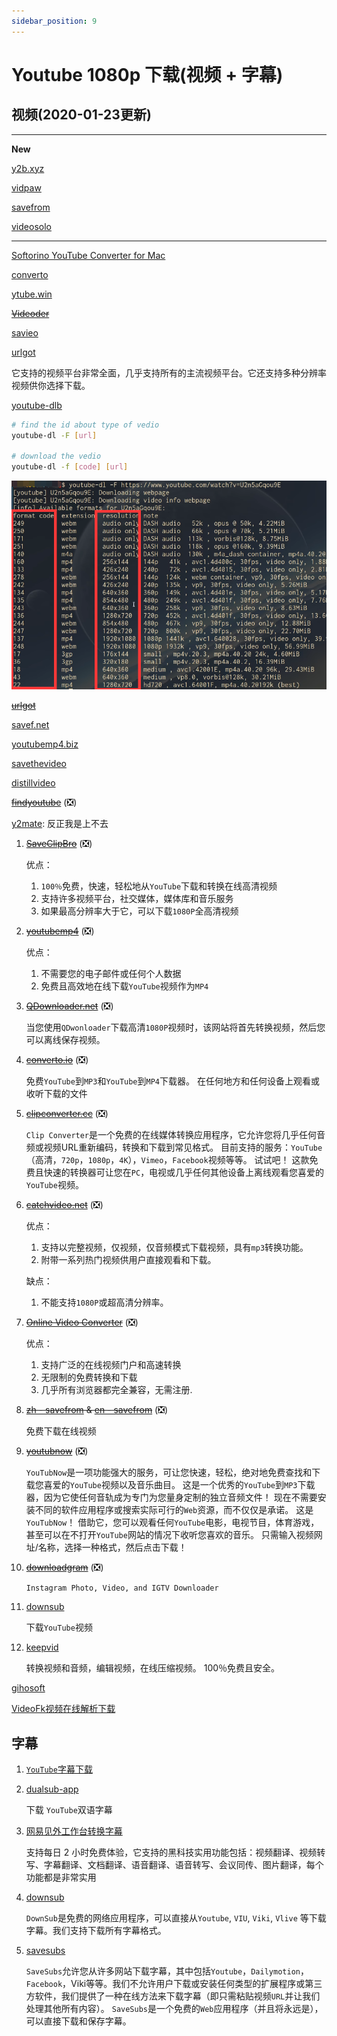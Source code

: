```yaml
---
sidebar_position: 9
---
```


# Youtube 1080p 下载(视频 + 字幕)

## 视频(2020-01-23更新)

---

**New**

[y2b.xyz](https://www.y2b.xyz/)

[vidpaw](https://www.vidpaw.com/cn/)

[savefrom](https://zh.savefrom.net/1/)

[videosolo](https://www.videosolo.com/zh-CN/online-video-downloader/)

---

[Softorino YouTube Converter for Mac](https://github.com/Rain120/Free-Source/blob/master/Mac%20Tools/Softorino%20YouTube%20Converter%202_2.1.7_WaitsUn.com.dmg)

[converto](https://www.converto.io/)

[ytube.win](http://ytube.win/)

~~[Videoder](https://www.videoder.com/zh)~~

[savieo](https://savieo.com/)

[urlgot](https://www.urlgot.cn/)

它支持的视频平台非常全面，几乎支持所有的主流视频平台。它还支持多种分辨率视频供你选择下载。

[youtube-dlb](http://ytdl-org.github.io/youtube-dl/index.html)

```bash
# find the id about type of vedio
youtube-dl -F [url]

# download the vedio
youtube-dl -f [code] [url]
```

![youtube-dl-F](./images/youtube-dl-F.png)

~~[urlgot](https://www.urlgot.com/)~~

[savef.net](https://savef.net/)

[youtubemp4.biz](https://youtubemp4.biz/)

[savethevideo](https://www.savethevideo.com)

[distillvideo](https://distillvideo.com/)

~~[findyoutube](https://www.findyoutube.net/)~~ (❎)

[y2mate](http://y2mate.com/): 反正我是上不去

1. ~~[SaveClipBro](https://www.saveclipbro.com/)~~ (❎)

   优点：

   1. `100％`免费，快速，轻松地从`YouTube`下载和转换在线高清视频
   2. 支持许多视频平台，社交媒体，媒体库和音乐服务
   3. 如果最高分辨率大于它，可以下载`1080P`全高清视频

2. ~~[youtubemp4](https://youtubemp4.to/)~~ (❎)

   优点：

   1. 不需要您的电子邮件或任何个人数据
   2. 免费且高效地在线下载`YouTube`视频作为`MP4`

3. ~~[QDownloader.net](https://qdownloader.net/)~~ (❎)

   当您使用`QDwonloader`下载高清`1080P`视频时，该网站将首先转换视频，然后您可以离线保存视频。

4. ~~[converto.io](https://www.converto.io/)~~ (❎)

   免费`YouTube`到`MP3`和`YouTube`到`MP4`下载器。 在任何地方和任何设备上观看或收听下载的文件

5. ~~[clipconverter.cc](https://www.clipconverter.cc/)~~ (❎)

   `Clip Converter`是一个免费的在线媒体转换应用程序，它允许您将几乎任何音频或视频URL重新编码，转换和下载到常见格式。 目前支持的服务：`YouTube`（高清，`720p`，`1080p`，`4K`），`Vimeo`，`Facebook`视频等等。 试试吧！ 这款免费且快速的转换器可让您在`PC`，电视或几乎任何其他设备上离线观看您喜爱的`YouTube`视频。

6. ~~[catchvideo.net](https://catchvideo.net/)~~ (❎)

   优点：

   1. 支持以完整视频，仅视频，仅音频模式下载视频，具有`mp3`转换功能。
   2. 附带一系列热门视频供用户直接观看和下载。

   缺点：

   1. 不能支持`1080P`或超高清分辨率。

7. ~~[Online Video Converter](https://www.onlinevideoconverter.com/zh/youtube-converter)~~ (❎)

   优点：

   1. 支持广泛的在线视频门户和高速转换
   2. 无限制的免费转换和下载
   3. 几乎所有浏览器都完全兼容，无需注册.

8. ~~[zh - savefrom](https://zh.savefrom.net/) & [en - savefrom](https://en.savefrom.net/)~~ (❎)

   免费下载在线视频

9. ~~[youtubnow](https://www.youtubnow.com/)~~ (❎)

   `YouTubNow`是一项功能强大的服务，可让您快速，轻松，绝对地免费查找和下载您喜爱的`YouTube`视频以及音乐曲目。 这是一个优秀的`YouTube`到`MP3`下载器，因为它使任何音轨成为专门为您量身定制的独立音频文件！ 现在不需要安装不同的软件应用程序或搜索实际可行的`Web`资源，而不仅仅是承诺。 这是`YouTubNow`！ 借助它，您可以观看任何`YouTube`电影，电视节目，体育游戏，甚至可以在不打开`YouTube`网站的情况下收听您喜欢的音乐。 只需输入视频网址/名称，选择一种格式，然后点击下载！

10. ~~[downloadgram](https://downloadgram.com/)~~ (❎)

    `Instagram Photo, Video, and IGTV Downloader`

11. [downsub](http://downsub.com/)

    下载`YouTube`视频

12. [keepvid](https://keepvid.com/) 

    转换视频和音频，编辑视频，在线压缩视频。 100％免费且安全。

[gihosoft](https://www.gihosoft.com/)

[VideoFk视频在线解析下载](https://www.videofk.com/)

## 字幕

1. [`YouTube`字幕下载](https://zhuwei.me/y2b/)

2. [dualsub-app](https://dualsub-app.appspot.com/)

   下载 `YouTube`双语字幕

3. [网易见外工作台转换字幕](https://jianwai.netease.com/)

   支持每日 2 小时免费体验，它支持的黑科技实用功能包括：视频翻译、视频转写、字幕翻译、文档翻译、语音翻译、语音转写、会议同传、图片翻译，每个功能都是非常实用
   
4. [downsub](https://downsub.com/)

   `DownSub`是免费的网络应用程序，可以直接从`Youtube`, `VIU`, `Viki`, `Vlive` 等下载字幕。我们支持下载所有字幕格式。

5. [savesubs](https://savesubs.com/zh)

   `SaveSubs`允许您从许多网站下载字幕，其中包括`Youtube`，`Dailymotion`，`Facebook`，Viki等等。我们不允许用户下载或安装任何类型的扩展程序或第三方软件，我们提供了一种在线方法来下载字幕（即只需粘贴视频`URL`并让我们处理其他所有内容）。 `SaveSubs`是一个免费的`Web`应用程序（并且将永远是），可以直接下载和保存字幕。

   

   

   

   

   

   

